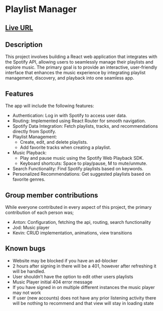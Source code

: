 # Playlist Manager

## [Live URL](https://the-playlist-manager.netlify.app/)

## Description

This project involves building a React web application that integrates with the Spotify API, allowing users to seamlessly manage their playlists and explore music. 
The primary goal is to provide an interactive, user-friendly interface that enhances the music experience by integrating playlist management, discovery, and playback into one seamless app.

## Features

The app will include the following features:

- Authentication: Log in with Spotify to access user data.
- Routing: Implemented using React Router for smooth navigation.
- Spotify Data Integration: Fetch playlists, tracks, and recommendations directly from Spotify.
- Playlist Management:
    - Create, edit, and delete playlists.
    - Add favorite tracks when creating a playlist.
- Music Playback:
    - Play and pause music using the Spotify Web Playback SDK.
    - Keyboard shortcuts: Space to play/pause, M to mute/unmute.
- Search Functionality: Find Spotify playlists based on keywords.
- Personalized Recommendations: Get suggested playlists based on favorite genres.

## Group member contributions
While everyone contributed in every aspect of this project, the primary contribution of each person was;

- Anton:
  Configuration, fetching the api, routing, search functionality
- Jod:
  Music player
- Kevin:
  CRUD implementation, animations, view transitions 

## Known bugs
- Website may be blocked if you have an ad-blocker
- 2 hours after signing in there will be a 401, however after refreshing it will be handled.
- User shouldn’t have the option to edit other users playlists
- Music Player initial 404 error message
- If you have signed in on multiple different instances the music player may not work
- If user (new accounts) does not have any prior listening activity there will be nothing to recommend and that view will stay in loading state
